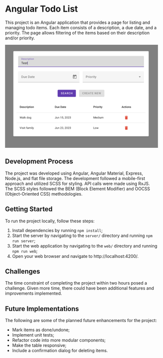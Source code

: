 # Angular Todo List

This project is an Angular application that provides a page for listing and managing todo items. Each item consists of a description, a due date, and a priority. The page allows filtering of the items based on their description and/or priority.

<p align="center">
  <img src="./screenshot.png">
</p>

## Development Process

The project was developed using Angular, Angular Material, Express, Node.js, and flat file storage. The development followed a mobile-first approach and utilized SCSS for styling. API calls were made using RxJS. The SCSS styles followed the BEM (Block Element Modifier) and OOCSS (Object-Oriented CSS) methodologies.

## Getting Started

To run the project locally, follow these steps:

1. Install dependencies by running `npm install`;
2. Start the server by navigating to the `server/` directory and running `npm run server`;
3. Start the web application by navigating to the `web/` directory and running `npm run web`;
4. Open your web browser and navigate to http://localhost:4200/.

## Challenges

The time constraint of completing the project within two hours posed a challenge. Given more time, there could have been additional features and improvements implemented.

## Future Implementations

The following are some of the planned future enhancements for the project:

- Mark items as done/undone;
- Implement unit tests;
- Refactor code into more modular components;
- Make the table responsive;
- Include a confirmation dialog for deleting items.

